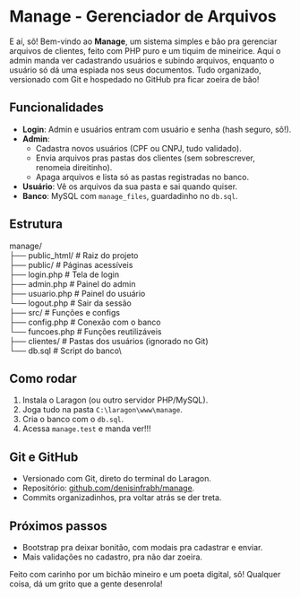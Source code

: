 # Manage - Gerenciador de Arquivos

E aí, sô! Bem-vindo ao **Manage**, um sistema simples e bão pra gerenciar arquivos de clientes, feito com PHP puro e um tiquim de mineirice. Aqui o admin manda ver cadastrando usuários e subindo arquivos, enquanto o usuário só dá uma espiada nos seus documentos. Tudo organizado, versionado com Git e hospedado no GitHub pra ficar zoeira de bão!

## Funcionalidades
- **Login**: Admin e usuários entram com usuário e senha (hash seguro, sô!).
- **Admin**: 
  - Cadastra novos usuários (CPF ou CNPJ, tudo validado).
  - Envia arquivos pras pastas dos clientes (sem sobrescrever, renomeia direitinho).
  - Apaga arquivos e lista só as pastas registradas no banco.
- **Usuário**: Vê os arquivos da sua pasta e sai quando quiser.
- **Banco**: MySQL com `manage_files`, guardadinho no `db.sql`.

## Estrutura

manage/\
    ├── public_html/          # Raiz do projeto\
        ├── public/           # Páginas acessíveis\
            ├── login.php     # Tela de login\
            ├── admin.php     # Painel do admin\
            ├── usuario.php   # Painel do usuário\
            └── logout.php    # Sair da sessão\
        ├── src/              # Funções e configs\
            ├── config.php    # Conexão com o banco\
            └── funcoes.php   # Funções reutilizáveis\
        ├── clientes/         # Pastas dos usuários (ignorado no Git)\
        └── db.sql            # Script do banco\

## Como rodar
1. Instala o Laragon (ou outro servidor PHP/MySQL).
2. Joga tudo na pasta `C:\laragon\www\manage`.
3. Cria o banco com o `db.sql`.
4. Acessa `manage.test` e manda ver!!!

## Git e GitHub
- Versionado com Git, direto do terminal do Laragon.
- Repositório: [github.com/denisinfrabh/manage](https://github.com/denisinfrabh/manage).
- Commits organizadinhos, pra voltar atrás se der treta.

## Próximos passos
- Bootstrap pra deixar bonitão, com modais pra cadastrar e enviar.
- Mais validações no cadastro, pra não dar zoeira.

Feito com carinho por um bichão mineiro e um poeta digital, sô! Qualquer coisa, dá um grito que a gente desenrola!